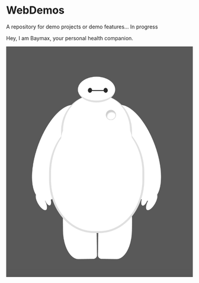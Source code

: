 # WebDemos
A repository for demo projects or demo features... In progress

Hey, I am Baymax, your personal health companion.

![](https://github.com/Kulbear/WebDemos/blob/master/baymax/baymax.png)
